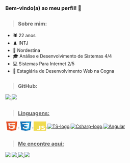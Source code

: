 ### Bem-vindo(a) ao meu perfil! 🖤

##

> ### Sobre mim:

- 🕷️ 22 anos
- ♟️ INTJ
- 🌵 Nordestina
- 🎓 Análise e Desenvolvimento de Sistemas 4/4
- 💻 Sistemas Para Internet 2/5
- 💜 Estagiária de Desenvolvimento Web na Cogna 

##

> ### GitHub:
<div>
  <a href="https://github.com/emycinthia">
  <img height="180em" src="https://github-readme-stats.vercel.app/api?username=emycinthia&show_icons=true&theme=apprentice&include_all_commits=true&count_private=true"/>
  <img height="140em" src="https://github-readme-stats.vercel.app/api/top-langs/?username=emycinthia&layout=compact&langs_count=16&theme=apprentice"/>
</div>

##
  
> ### Linguagens:

<div>
  <img align="center" alt="HTML-logo" height="30" width="40" src="https://raw.githubusercontent.com/devicons/devicon/master/icons/html5/html5-original.svg">
  <img align="center" alt="CSS-logo" height="30" width="40" src="https://raw.githubusercontent.com/devicons/devicon/master/icons/css3/css3-original.svg">
  <img align="center" alt="JS-logo" height="30" width="40" src="https://raw.githubusercontent.com/devicons/devicon/master/icons/javascript/javascript-plain.svg">
  <img align="center" alt="TS-logo" height="30" width="40" src="https://cdn.worldvectorlogo.com/logos/typescript.svg">
  <img align="center" alt="Csharp-logo" height="30" width="40" src="https://cdn.worldvectorlogo.com/logos/c--4.svg">
  <img align="center" alt="Angular" height="30" width="40" src="https://uxwing.com/wp-content/themes/uxwing/download/brands-and-social-media/angular-icon.png">
</div>

##
  
> ### Me encontre aqui:

<div>
  <a href="https://instagram.com/emcinth_" target="_blank"><img src="https://img.shields.io/badge/Instagram-E4405F?style=for-the-badge&logo=instagram&logoColor=white" target="_blank"></a>
  <a href="https://twitter.com/demohvnter" target="_blank"><img src="https://img.shields.io/badge/Twitter-1DA1F2?style=for-the-badge&logo=twitter&logoColor=white" target="_blank"/>
  <a href="mail.ewileet@gmail.com" target="_blank"><img src="https://img.shields.io/badge/Gmail-D14836?style=for-the-badge&logo=gmail&logoColor=white" target="_blank"/>
  <a href="https://www.linkedin.com/in/emycinthia/" target="_blank"><img src="https://img.shields.io/badge/LinkedIn-0077B5?style=for-the-badge&logo=linkedin&logoColor=white" target="_blank"/>
</div>
